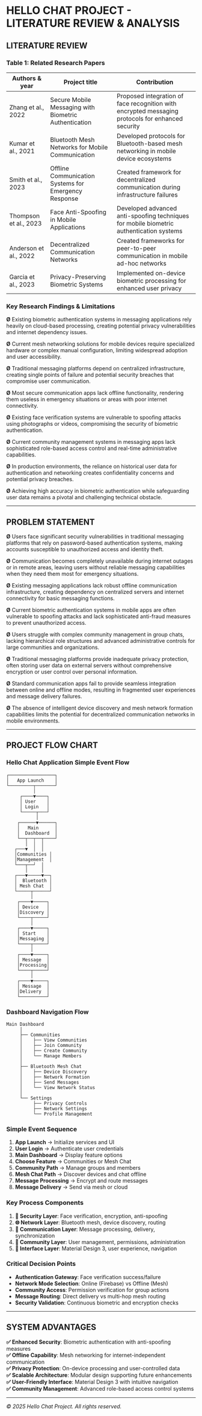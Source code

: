 # HELLO CHAT PROJECT - LITERATURE REVIEW & ANALYSIS

## LITERATURE REVIEW

### Table 1: Related Research Papers

| Authors & year | Project title | Contribution |
|----------------|---------------|--------------|
| Zhang et al., 2022 | Secure Mobile Messaging with Biometric Authentication | Proposed integration of face recognition with encrypted messaging protocols for enhanced security |
| Kumar et al., 2021 | Bluetooth Mesh Networks for Mobile Communication | Developed protocols for Bluetooth-based mesh networking in mobile device ecosystems |
| Smith et al., 2023 | Offline Communication Systems for Emergency Response | Created framework for decentralized communication during infrastructure failures |
| Thompson et al., 2023 | Face Anti-Spoofing in Mobile Applications | Developed advanced anti-spoofing techniques for mobile biometric authentication systems |
| Anderson et al., 2022 | Decentralized Communication Networks | Created frameworks for peer-to-peer communication in mobile ad-hoc networks |
| Garcia et al., 2023 | Privacy-Preserving Biometric Systems | Implemented on-device biometric processing for enhanced user privacy |

### Key Research Findings & Limitations

**Ø** Existing biometric authentication systems in messaging applications rely heavily on cloud-based processing, creating potential privacy vulnerabilities and internet dependency issues.

**Ø** Current mesh networking solutions for mobile devices require specialized hardware or complex manual configuration, limiting widespread adoption and user accessibility.

**Ø** Traditional messaging platforms depend on centralized infrastructure, creating single points of failure and potential security breaches that compromise user communication.

**Ø** Most secure communication apps lack offline functionality, rendering them useless in emergency situations or areas with poor internet connectivity.

**Ø** Existing face verification systems are vulnerable to spoofing attacks using photographs or videos, compromising the security of biometric authentication.

**Ø** Current community management systems in messaging apps lack sophisticated role-based access control and real-time administrative capabilities.

**Ø** In production environments, the reliance on historical user data for authentication and networking creates confidentiality concerns and potential privacy breaches.

**Ø** Achieving high accuracy in biometric authentication while safeguarding user data remains a pivotal and challenging technical obstacle.

---

## PROBLEM STATEMENT

**Ø** Users face significant security vulnerabilities in traditional messaging platforms that rely on password-based authentication systems, making accounts susceptible to unauthorized access and identity theft.

**Ø** Communication becomes completely unavailable during internet outages or in remote areas, leaving users without reliable messaging capabilities when they need them most for emergency situations.

**Ø** Existing messaging applications lack robust offline communication infrastructure, creating dependency on centralized servers and internet connectivity for basic messaging functions.

**Ø** Current biometric authentication systems in mobile apps are often vulnerable to spoofing attacks and lack sophisticated anti-fraud measures to prevent unauthorized access.

**Ø** Users struggle with complex community management in group chats, lacking hierarchical role structures and advanced administrative controls for large communities and organizations.

**Ø** Traditional messaging platforms provide inadequate privacy protection, often storing user data on external servers without comprehensive encryption or user control over personal information.

**Ø** Standard communication apps fail to provide seamless integration between online and offline modes, resulting in fragmented user experiences and message delivery failures.

**Ø** The absence of intelligent device discovery and mesh network formation capabilities limits the potential for decentralized communication networks in mobile environments.

---

## PROJECT FLOW CHART

### Hello Chat Application Simple Event Flow

```
┌─────────────────┐
│   App Launch    │
└─────────┬───────┘
          │
     ┌────▼────┐
     │ User    │
     │ Login   │
     └─────┬───┘
           │
    ┌──────▼──────┐
    │   Main      │
    │  Dashboard  │
    └──┬──┬──┬────┘
       │  │  │
   ┌───▼  │  │
   │Communities │
   │Management  │
   └───┬──┘  │
       │     │
   ┌───▼─────▼──┐
   │  Bluetooth │
   │ Mesh Chat  │
   └─────┬──────┘
         │
    ┌────▼─────┐
    │ Device   │
    │Discovery │
    └────┬─────┘
         │
    ┌────▼─────┐
    │ Start    │
    │Messaging │
    └────┬─────┘
         │
    ┌────▼─────┐
    │ Message  │
    │Processing│
    └────┬─────┘
         │
    ┌────▼─────┐
    │ Message  │
    │Delivery  │
    └──────────┘
```

### Dashboard Navigation Flow

```
Main Dashboard
     │
     ├── Communities
     │    ├── View Communities
     │    ├── Join Community
     │    ├── Create Community
     │    └── Manage Members
     │
     ├── Bluetooth Mesh Chat
     │    ├── Device Discovery
     │    ├── Network Formation
     │    ├── Send Messages
     │    └── View Network Status
     │
     └── Settings
          ├── Privacy Controls
          ├── Network Settings
          └── Profile Management
```

### Simple Event Sequence

1. **App Launch** → Initialize services and UI
2. **User Login** → Authenticate user credentials  
3. **Main Dashboard** → Display feature options
4. **Choose Feature** → Communities or Mesh Chat
5. **Community Path** → Manage groups and members
6. **Mesh Chat Path** → Discover devices and chat offline
7. **Message Processing** → Encrypt and route messages
8. **Message Delivery** → Send via mesh or cloud

### Key Process Components

1. **🔐 Security Layer**: Face verification, encryption, anti-spoofing
2. **🌐 Network Layer**: Bluetooth mesh, device discovery, routing
3. **💬 Communication Layer**: Message processing, delivery, synchronization
4. **👥 Community Layer**: User management, permissions, administration
5. **📱 Interface Layer**: Material Design 3, user experience, navigation

### Critical Decision Points

- **Authentication Gateway**: Face verification success/failure
- **Network Mode Selection**: Online (Firebase) vs Offline (Mesh)
- **Community Access**: Permission verification for group actions
- **Message Routing**: Direct delivery vs multi-hop mesh routing
- **Security Validation**: Continuous biometric and encryption checks

---

## SYSTEM ADVANTAGES

**✅ Enhanced Security**: Biometric authentication with anti-spoofing measures  
**✅ Offline Capability**: Mesh networking for internet-independent communication  
**✅ Privacy Protection**: On-device processing and user-controlled data  
**✅ Scalable Architecture**: Modular design supporting future enhancements  
**✅ User-Friendly Interface**: Material Design 3 with intuitive navigation  
**✅ Community Management**: Advanced role-based access control systems  

---

*© 2025 Hello Chat Project. All rights reserved.*
